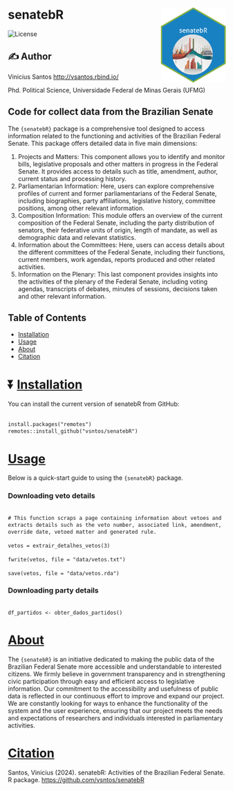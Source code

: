 # senatebR <img src="inst/figures/img.png" align="right" width="150"/> 

![License](https://img.shields.io/badge/license-MIT-blueviolet.svg?style=flat)

## :writing_hand: Author

Vinicius Santos <http://vsantos.rbind.io/>

Phd. Political Science, Universidade Federal de Minas Gerais (UFMG)

## Code for collect data from the Brazilian Senate

The `{senatebR}` package is a comprehensive tool designed to access information related to the functioning and activities of the Brazilian Federal Senate. This package offers detailed data in five main dimensions:

1.  Projects and Matters: This component allows you to identify and monitor bills, legislative proposals and other matters in progress in the Federal Senate. It provides access to details such as title, amendment, author, current status and processing history.
2.  Parliamentarian Information: Here, users can explore comprehensive profiles of current and former parliamentarians of the Federal Senate, including biographies, party affiliations, legislative history, committee positions, among other relevant information.
3.  Composition Information: This module offers an overview of the current composition of the Federal Senate, including the party distribution of senators, their federative units of origin, length of mandate, as well as demographic data and relevant statistics.
4.  Information about the Committees: Here, users can access details about the different committees of the Federal Senate, including their functions, current members, work agendas, reports produced and other related activities.
5.  Information on the Plenary: This last component provides insights into the activities of the plenary of the Federal Senate, including voting agendas, transcripts of debates, minutes of sessions, decisions taken and other relevant information.

## Table of Contents

- [Installation](#installation)
- [Usage](#usage)
- [About](#about)
- [Citation](#Citation)

# :arrow_double_down: [Installation](#installation)

You can install the current version of senatebR from GitHub:

```{r, eval = FALSE}

install.packages("remotes")
remotes::install_github("vsntos/senatebR")

```
# [Usage](#usage)

Below is a quick-start guide to using the `{senatebR}` package.

### Downloading veto details 

```{r, eval=FALSE}

# This function scraps a page containing information about vetoes and extracts details such as the veto number, associated link, amendment, override date, vetoed matter and generated rule.

vetos = extrair_detalhes_vetos(3)

fwrite(vetos, file = "data/vetos.txt")

save(vetos, file = "data/vetos.rda")
```

### Downloading party details 

```{r, eval=FALSE}

df_partidos <- obter_dados_partidos()

```

# [About](#about)

The `{senatebR}` is an initiative dedicated to making the public data of the Brazilian Federal Senate more accessible and understandable to interested citizens. We firmly believe in government transparency and in strengthening civic participation through easy and efficient access to legislative information. Our commitment to the accessibility and usefulness of public data is reflected in our continuous effort to improve and expand our project. We are constantly looking for ways to enhance the functionality of the system and the user experience, ensuring that our project meets the needs and expectations of researchers and individuals interested in parliamentary activities.

# [Citation](#Citation)

Santos, Vinicius (2024). senatebR: Activities of the Brazilian Federal Senate. R package. https://github.com/vsntos/senatebR

